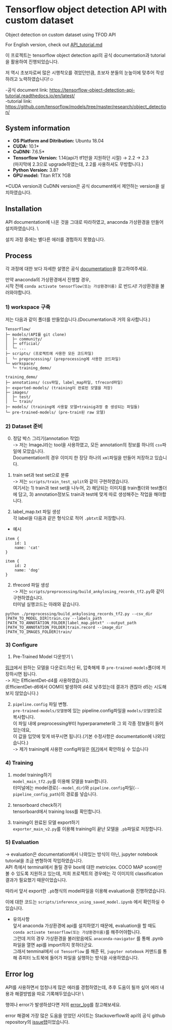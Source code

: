 # Tensorflow object detection API with custom dataset
Object detection on custom dataset using TFOD API

For English version, check out [API_tutorial.md](/API_tutorial.md)

이 프로젝트는 tensorflow object detection api의 공식 documentation과 tutorial을 활용하여 진행되었습니다. 

저 역시 초보자로써 많은 시행착오를 겪었던만큼, 초보자 분들의 눈높이에 맞추어 작성하려고 노력하였습니다!:relaxed:

-공식 document link: https://tensorflow-object-detection-api-tutorial.readthedocs.io/en/latest/ \
-tutorial link: https://github.com/tensorflow/models/tree/master/research/object_detection/

## System information
- __OS Platform and Ditribution:__ Ubuntu 18.04 
- __CUDA:__ 10.1*  
- __CuDNN:__ 7.6.5* 
- __Tensorflow Version:__ 1.14(api가 tf1만을 지원하던 시절) -> 2.2 -> 2.3 \
  (마지막에 2.3으로 upgrade하였는데, 2.2를 사용하셔도 무방합니다.) 
- __Python Version:__ 3.8? 
- __GPU model:__ Titan RTX ?GB

*CUDA version과 CuDNN version은 공식 document에서 제안하는 version을 설치하였습니다.

## Installation
API documentation에 나온 것을 그대로 따라하였고, anaconda 가상환경을 만들어 설치하였습니다. \

설치 과정 중에는 별다른 에러를 경험하지 못했습니다.

## Process
각 과정에 대한 보다 자세한 설명은 공식 [documentation](https://tensorflow-object-detection-api-tutorial.readthedocs.io/en/latest/training.html)을 참고하여주세요.

만약 anaconda의 가상환경에서 진행할 경우, \
시작 전에 `conda activate tensorflow(또는 가상환경이름)` 로  반드시! 가상환경을 불러와야합니다.

### 1) workspace 구축
저는 다음과 같이 폴더를 만들었습니다.(Documentation과 거의 유사합니다.)
```
TensorFlow/
├─ models/(API를 git clone)
│  ├─ community/
│  ├─ official/
│  └─ ...
├─ scripts/ (프로젝트에 사용한 모든 코드파일)
│  └─ preprocessing/ (preprocessing에 사용한 코드파일)
└─ workspace/
   └─ training_demo/
```

```
training_demo/
├─ annotations/ (csv파일, label_map파일, tfrecord파일)
├─ exported-models/ (training이 완료된 모델을 저장)
├─ images/
│  ├─ test/
│  └─ train/
├─ models/ (training에 사용할 모델+trainig과정 중 생성되는 파일들)
└─ pre-trained-models/ (pre-train된 raw 모델)
```


### 2) Dataset 준비
0. 정답 박스 그리기(annotation 작업) \
-> 저는 ImageJ라는 tool을 사용하였고, 모든 annotation의 정보를 하나의 `csv`파일에 모았습니다. \
Documentation의 경우 이미지 한 장당 하나의 `xml`파일을 만들어 저장하고 있습니다.

1. train set과 test set으로 분류\
-> 저는 `scripts/train_test_split`와 같이 구현하였습니다. \
여기서는 1) train과 test set을 나누어, 2) 해당되는 이미지를 train폴더와 test폴더에 담고, 3) annotation정보도 train과 test에 맞게 따로 생성해주는 작업을 해야합니다.

2. label_map.txt 파일 생성\
각 label을 다음과 같은 형식으로 적어 `.pbtxt`로 저장합니다.

* 예시
```
item {
    id: 1
    name: 'cat'
}

item {
    id: 2
    name: 'dog'
}
```

2. tfrecord 파일 생성 \
-> 저는 `scripts/preprocessing/build_ankylosing_records_tf2.py`와 같이 구현하였습니다. \
터미널 실행코드는 아래와 같습니다.
```
python ./preprocessing/build_ankylosing_records_tf2.py --csv_dir [PATH_TO_MODEL_DIR]train.csv --labels_path [PATH_TO_ANNOTATION_FOLDER]label_map.pbtxt" --output_path [PATH_TO_ANNOTATION_FOLDER]train.record --image_dir [PATH_TO_IMAGES_FOLDER]train/
```

### 3) Configure
1. Pre-Trained Model 다운받기 \

[링크](https://github.com/tensorflow/models/blob/master/research/object_detection/g3doc/tf2_detection_zoo.md)에서 원하는 모델을 다운로드하신 뒤, 압축해제 후 `pre-trained-models`폴더에 저장하시면 됩니다. \
-> 저는 EfficientDet-d4를 사용하였습니다. \
(EfficientDet-d6에서 OOM이 발생하여 d4로 낮추었는데 결과가 괜찮아 d5는 시도해보지 않았습니다.)

2. `pipeline.config` 파일 변형. \
`pre-trained-models/모델명`에 있는 pipeline.config파일을 `models/모델명`으로 복사합니다. \
이 파일 내에 preprocessing부터 hyperparameter와 그 외 각종 정보들이 들어있는데요, \
이 값을 입맛에 맞게 바꾸시면 됩니다.(기본 수정사항은 documentation에 나와있습니다.) \
-> 제가 training에 사용한 config파일은 [여기](/models/efficientdet_d4_coco17_tpu-32/pipeline.config)에서 확안하실 수 있습니다

### 4) Training
1. model training하기 \
`model_main_tf2.py`를 이용해 모델을 train합니다. \
터미널에는 model경로(`--model_dir`)와 `pipeline.config`파일(`--pipeline_config_path`)의 경로를 넣습니다.

2. tensorboard check하기 \
tensorboard에서 training loss를 확인합니다.

3. training이 완료된 모델 export하기 \
`exporter_main_v2.py`를 이용해 training이 끝난 모델을 `.pb`파일로 저장합니다.

### 5) Evaluation
-> evaluation은 documentation에서 나와있는 방식이 아닌, jupyter notebook tutorial을 조금 변형하여 작업하였습니다. \
API 측에서 terminal에서 돌릴 경우 box에 대한 metric(ex. COCO MAP score)만 볼 수 있도록 지원하고 있는데, 저희 프로젝트의 경우에는 각 이미지의 classification 결과가 필요했기 때문이었습니다.

따라서 앞서 export한 `.pb`형식의 model파일을 이용해 evaluation을 진행하였습니다.

이에 대한 코드는 `scripts/inference_using_saved_model.ipynb` 에서 확인하실 수 있습니다.

* 유의사항 \
앞서 anaconda 가상환경에 api를 설치하였기 때문에, evaluation을 할 때도 `conda activate tensorflow(또는 가상환경이름)`를 해주어야합니다. \
그런데 저의 경우 가상환경을 불러왔음에도 `anaconda-navigator` 를 통해 .pynb파일을 열면 api를 import하지 못하더군요. \
그래서 tenminal에서 `cd TensorFlow` 를 해준 뒤, `jupyter notebook` 커맨드를 통해 쥬피터 노트북에 들어가 파일을 실행하는 방식을 사용하였습니다. 


## Error log
API를 사용하면서 엄청나게 많은 에러를 경험하였는데, 추후 도움이 될까 싶어 에러 내용과 해결방법을 따로 기록해두었습니다! \

행여나 error가 발생하셨다면 저의 [error_log](/error_log.md)를 참고해보세요.

error 해결에 가장 많은 도움을 얻었던 사이트는 Stackoverflow와 api의 공식 github repository의 [issue탭](https://github.com/tensorflow/models/issues)이었습니다.

